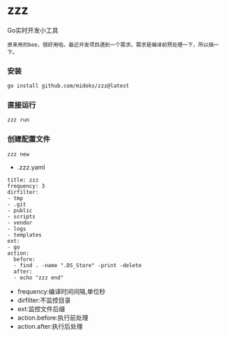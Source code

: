 # zzz

Go实时开发小工具

```
原来用的bee，很好用哈。最近开发项目遇到一个需求。需求是编译前预处理一下，所以搞一下。
```

### 安装

```bash
go install github.com/midoks/zzz@latest
```

### 直接运行

```bash
zzz run
```

### 创建配置文件

```bash
zzz new
```

- .zzz.yaml

```
title: zzz
frequency: 3
dirfilter:
- tmp
- .git
- public
- scripts
- vendor
- logs
- templates
ext:
- go
action:
  before:
  - find . -name ".DS_Store" -print -delete
  after:
  - echo "zzz end"

```

- frequency:编译时间间隔,单位秒
- dirfilter:不监控目录
- ext:监控文件后缀
- action.before:执行前处理
- action.after:执行后处理
